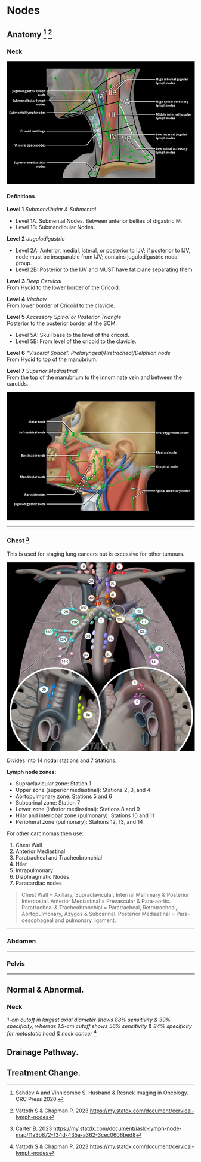 # Nodes 

[^Sahdev]: Sahdev A and Vinnicombe S. Husband & Resnek Imaging in Oncology. CRC Press 2020. 
[^Vattoth]: Vattoth S & Chapman P. 2023 https://my.statdx.com/document/cervical-lymph-nodes
[^Carter]: Carter B. 2023 https://my.statdx.com/document/iaslc-lymph-node-map/f1a3b872-134d-435a-a362-3cec0606bed8

## Anatomy [^Sahdev] [^Vattoth]

### Neck

![Neck Node Levels](images/neck_nodes_levels.jpg)

#### Definitions 
**Level 1** *Submandibular & Submental*
 - Level 1A: Submental Nodes. Between anterior bellies of digastric M. 
 - Level 1B: Submandibular Nodes.  

**Level 2** *Jugulodigastric*  
 - Level 2A: Anterior, medial, lateral, or posterior to IJV; if posterior to IJV, node must be inseparable from IJV; contains jugulodigastric nodal group. 
 - Level 2B: Posterior to the IJV and MUST have fat plane separating them.  

**Level 3** *Deep Cervical*  
From Hyoid to the lower border of the Cricoid. 

**Level 4** *Virchow*   
From lower border of Cricoid to the clavicle.

**Level 5** *Accessory Spinal or Posterior Triangle*  
Posterior to the posterior border of the SCM.  
 - Level 5A: Skull base to the level of the cricoid.  
 - Level 5B: From level of the cricoid to the clavicle.

**Level 6** *"Visceral Space". Prelaryngeal/Pretracheal/Delphian node*  
From Hyoid to top of the manubrium. 

**Level 7** *Superior Mediastinal*  
From the top of the manubrium to the innominate vein and between the carotids.

![Face Nodes](images/face_nodes.jpg)  

--- 

### Chest [^Carter] 

This is used for staging lung cancers but is excessive for other tumours.  

![Chest Nodes](images/thoracic_nodes.jpg)

Divides into 14 nodal stations and 7 Stations. 

**Lymph node zones:**
 - Supraclavicular zone: Station 1
 - Upper zone (superior mediastinal): Stations 2, 3, and 4
 - Aortopulmonary zone: Stations 5 and 6
 - Subcarinal zone: Station 7
 - Lower zone (inferior mediastinal): Stations 8 and 9
 - Hilar and interlobar zone (pulmonary): Stations 10 and 11
 - Peripheral zone (pulmonary): Stations 12, 13, and 14


For other carcinomas then use: 

1. Chest Wall
2. Anterior Mediastinal 
3. Paratracheal and Tracheobronchial 
4. Hilar
5. Intrapulmonary
6. Diaphragmatic Nodes 
7. Paracardiac nodes

> Chest Wall = Axillary, Supraclavicular, Internal Mammary & Posterior Intercostal.
> Anterior Mediastinal = Prevascular & Para-aortic.
> Paratracheal & Tracheobronchial = Paratracheal, Retrotracheal, Aortopulmonary, Azygos & Subcarinal.
> Posterior Mediastinal = Para-oesophageal and pulmonary ligament.

---
### Abdomen  

--- 
### Pelvis

---
## Normal & Abnormal.

### Neck 

*1-cm cutoff in largest axial diameter shows 88% sensitivity & 39% specificity, whereas 1.5-cm cutoff shows 56% sensitivity & 84% specificity for metastatic head & neck cancer* [^Vattoth]




## Drainage Pathway.

## Treatment Change.
